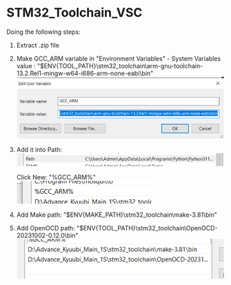 # STM32_Toolchain_VSC

Doing the following steps:
1. Extract .zip file
2. Make GCC_ARM variable in "Environment Variables" - System Variables
    value : "$ENV{TOOL_PATH}\stm32_toolchain\arm-gnu-toolchain-13.2.Rel1-mingw-w64-i686-arm-none-eabi\bin"
    ![Alt text](image/New_var.png)
3. Add it into Path:
    ![Alt text](image/Path.png)
   
    Click New: "%GCC_ARM%"
    ![Alt text](image/GCC.png)
5. Add Make path:
    "$ENV{MAKE_PATH}\stm32_toolchain\make-3.81\bin"
6. Add OpenOCD path:
    "$ENV{TOOL_PATH}\stm32_toolchain\OpenOCD-20231002-0.12.0\bin"
    ![Alt text](image/path1.png)
